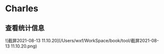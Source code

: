# Charles



## 查看统计信息





![截屏2021-08-13 11.10.20](/Users/wxf/WorkSpace/book/tool/截屏2021-08-13 11.10.20.png)